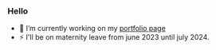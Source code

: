 ### Hello

- 🔭 I’m currently working on my [portfolio page](kirikvistnes.no)
- ⚡ I'll be on maternity leave from june 2023 until july 2024.

<!--
**kirikvi/kirikvi** is a ✨ _special_ ✨ repository because its `README.md` (this file) appears on your GitHub profile.

Here are some ideas to get you started:

- 🔭 I’m currently working on ...
- 🌱 I’m currently learning ...
- 👯 I’m looking to collaborate on ...
- 🤔 I’m looking for help with ...
- 💬 Ask me about ...
- 📫 How to reach me: ...
- 😄 Pronouns: ...
- ⚡ Fun fact: ...
-->

